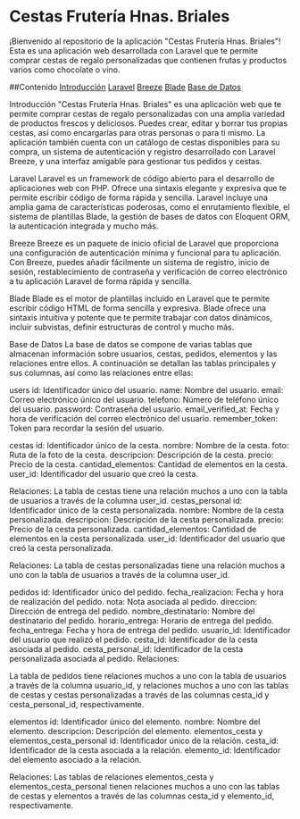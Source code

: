 
# Cestas Frutería Hnas. Briales
¡Bienvenido al repositorio de la aplicación "Cestas Frutería Hnas. Briales"! Esta es una aplicación web desarrollada con Laravel que te permite comprar cestas de regalo personalizadas que contienen frutas y productos varios como chocolate o vino.

##Contenido
[Introducción](#Introducción)
[Laravel](#Laravel)
[Breeze](#Laravel)
[Blade](#Laravel)
[Base de Datos](#Laravel)

Introducción
"Cestas Frutería Hnas. Briales" es una aplicación web que te permite comprar cestas de regalo personalizadas con una amplia variedad de productos frescos y deliciosos. Puedes crear, editar y borrar tus propias cestas, así como encargarlas para otras personas o para ti mismo. La aplicación también cuenta con un catálogo de cestas disponibles para su compra, un sistema de autenticación y registro desarrollado con Laravel Breeze, y una interfaz amigable para gestionar tus pedidos y cestas.

Laravel
Laravel es un framework de código abierto para el desarrollo de aplicaciones web con PHP. Ofrece una sintaxis elegante y expresiva que te permite escribir código de forma rápida y sencilla. Laravel incluye una amplia gama de características poderosas, como el enrutamiento flexible, el sistema de plantillas Blade, la gestión de bases de datos con Eloquent ORM, la autenticación integrada y mucho más.

Breeze
Breeze es un paquete de inicio oficial de Laravel que proporciona una configuración de autenticación mínima y funcional para tu aplicación. Con Breeze, puedes añadir fácilmente un sistema de registro, inicio de sesión, restablecimiento de contraseña y verificación de correo electrónico a tu aplicación Laravel de forma rápida y sencilla.

Blade
Blade es el motor de plantillas incluido en Laravel que te permite escribir código HTML de forma sencilla y expresiva. Blade ofrece una sintaxis intuitiva y potente que te permite trabajar con datos dinámicos, incluir subvistas, definir estructuras de control y mucho más.

Base de Datos
La base de datos se compone de varias tablas que almacenan información sobre usuarios, cestas, pedidos, elementos y las relaciones entre ellos. A continuación se detallan las tablas principales y sus columnas, así como las relaciones entre ellas:

users
id: Identificador único del usuario.
name: Nombre del usuario.
email: Correo electrónico único del usuario.
telefono: Número de teléfono único del usuario.
password: Contraseña del usuario.
email_verified_at: Fecha y hora de verificación del correo electrónico del usuario.
remember_token: Token para recordar la sesión del usuario.

cestas
id: Identificador único de la cesta.
nombre: Nombre de la cesta.
foto: Ruta de la foto de la cesta.
descripcion: Descripción de la cesta.
precio: Precio de la cesta.
cantidad_elementos: Cantidad de elementos en la cesta.
user_id: Identificador del usuario que creó la cesta.

Relaciones:
La tabla de cestas tiene una relación muchos a uno con la tabla de usuarios a través de la columna user_id.
cestas_personal
id: Identificador único de la cesta personalizada.
nombre: Nombre de la cesta personalizada.
descripcion: Descripción de la cesta personalizada.
precio: Precio de la cesta personalizada.
cantidad_elementos: Cantidad de elementos en la cesta personalizada.
user_id: Identificador del usuario que creó la cesta personalizada.

Relaciones:
La tabla de cestas personalizadas tiene una relación muchos a uno con la tabla de usuarios a través de la columna user_id.

pedidos
id: Identificador único del pedido.
fecha_realizacion: Fecha y hora de realización del pedido.
nota: Nota asociada al pedido.
direccion: Dirección de entrega del pedido.
nombre_destinatario: Nombre del destinatario del pedido.
horario_entrega: Horario de entrega del pedido.
fecha_entrega: Fecha y hora de entrega del pedido.
usuario_id: Identificador del usuario que realizó el pedido.
cesta_id: Identificador de la cesta asociada al pedido.
cesta_personal_id: Identificador de la cesta personalizada asociada al pedido.
Relaciones:

La tabla de pedidos tiene relaciones muchos a uno con la tabla de usuarios a través de la columna usuario_id, y relaciones muchos a uno con las tablas de cestas y cestas personalizadas a través de las columnas cesta_id y cesta_personal_id, respectivamente.

elementos
id: Identificador único del elemento.
nombre: Nombre del elemento.
descripcion: Descripción del elemento.
elementos_cesta y elementos_cesta_personal
id: Identificador único de la relación.
cesta_id: Identificador de la cesta asociada a la relación.
elemento_id: Identificador del elemento asociado a la relación.

Relaciones:
Las tablas de relaciones elementos_cesta y elementos_cesta_personal tienen relaciones muchos a uno con las tablas de cestas y elementos a través de las columnas cesta_id y elemento_id, respectivamente.


